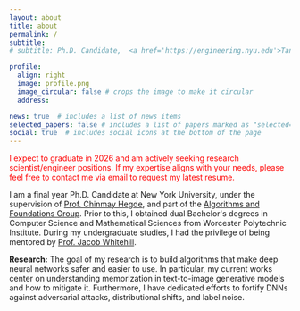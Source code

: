 ```yaml
---
layout: about
title: about
permalink: /
subtitle:
# subtitle: Ph.D. Candidate,  <a href='https://engineering.nyu.edu'>Tandon School of Engineering @NYU</a>.

profile:
  align: right
  image: profile.png
  image_circular: false # crops the image to make it circular
  address: 

news: true  # includes a list of news items
selected_papers: false # includes a list of papers marked as "selected={true}"
social: true  # includes social icons at the bottom of the page
---
```


<span style="color: red;">I expect to graduate in 2026 and am actively seeking research scientist/engineer positions. If my expertise aligns with your needs, please feel free to contact me via email to request my latest resume.</span>

I am a final year Ph.D. Candidate at New York University, under the supervision of [Prof. Chinmay Hegde](https://chinmayhegde.github.io), and part of the [Algorithms and Foundations Group](https://csefoundations.engineering.nyu.edu). Prior to this, I obtained dual Bachelor's degrees in Computer Science and Mathematical Sciences from Worcester Polytechnic Institute. During my undergraduate studies, I had the privilege of being mentored by [Prof. Jacob Whitehill](https://users.wpi.edu/~jrwhitehill/).

**Research:** The goal of my research is to build algorithms that make deep neural networks safer and easier to use. In particular, my current works center on understanding memorization in text-to-image generative models and how to mitigate it. Furthermore, I have dedicated efforts to fortify DNNs against adversarial attacks, distributional shifts, and label noise.